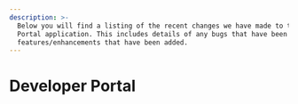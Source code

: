 ```yaml
---
description: >-
  Below you will find a listing of the recent changes we have made to the Developer
  Portal application. This includes details of any bugs that have been fixed or
  features/enhancements that have been added.
---
```


# Developer Portal

